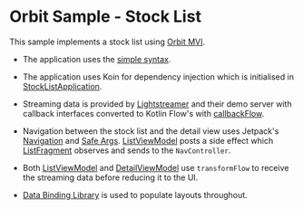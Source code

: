 # Orbit Sample - Stock List

This sample implements a stock list using [Orbit MVI](https://github.com/babylonhealth/orbit-mvi).

- The application uses the [simple syntax](../../simple-syntax.md).

- The application uses Koin for dependency injection which is initialised in
  [StockListApplication](src/main/kotlin/org/orbitmvi/orbit/sample/stocklist/StockListApplication.kt).

- Streaming data is provided by [Lightstreamer](https://lightstreamer.com) and
  their demo server with callback interfaces converted to Kotlin Flow's with
  [callbackFlow](https://kotlin.github.io/kotlinx.coroutines/kotlinx-coroutines-core/kotlinx.coroutines.flow/callback-flow.html).

- Navigation between the stock list and the detail view uses Jetpack's [Navigation](https://developer.android.com/guide/navigation)
  and [Safe Args](https://developer.android.com/guide/navigation/navigation-pass-data#Safe-args).
  [ListViewModel](src/main/kotlin/org/orbitmvi/orbit/sample/stocklist/list/business/ListViewModel.kt)
  posts a side effect which [ListFragment](src/main/kotlin/org/orbitmvi/orbit/sample/stocklist/list/ui/ListFragment.kt)
  observes and sends to the `NavController`.

- Both [ListViewModel](src/main/kotlin/org/orbitmvi/orbit/sample/stocklist/list/business/ListViewModel.kt)
  and [DetailViewModel](src/main/kotlin/org/orbitmvi/orbit/sample/stocklist/detail/business/DetailViewModel.kt)
  use `transformFlow` to receive the streaming data before reducing it to the
  UI.

- [Data Binding Library](https://developer.android.com/topic/libraries/data-binding)
  is used to populate layouts throughout.
